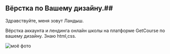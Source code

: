 ## Вёрстка по Вашему дизайну.##  

Здравствуйте, меня зовут Ландыш.  

Вёрстка аккаунта и лендинга онлайн школы на платформе GetCourse по вашему дизайну.
Знаю html,css. 

![моё фото](/portfolio/picture.jpg)
